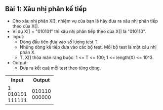 ## Bài 1: Xâu nhị phân kế tiếp
- Cho xâu nhị phân X[], nhiệm vụ của bạn là hãy đưa ra xâu nhị phân tiếp theo của X[].
- Ví dụ X[] = "010101" thì xâu nhị phân tiếp theo của X[] là "010110".
- Input:
    + Dòng đầu tiên đưa vào số lượng test T.
    + Những dòng kế tiếp đưa vào các bộ test. Mỗi bộ test là một xâu nhị phân X.
    + T, X[] thỏa mãn ràng buộc: 1 <= T <= 100; 1 <= length(X) <= 10^3.
- Output:
    + Đưa ra kết quả mỗi test theo từng dòng.

<link href="../../utils/style.css" rel="stylesheet"></link>
<table>
    <tr>
        <th>Input</th>
        <th>Output</th>
    </tr>
    <tr>
        <td>1</br>
        010101</br>
        111111</td>
        <td>010110</br>
        000000</td>
    </tr>
</table>
